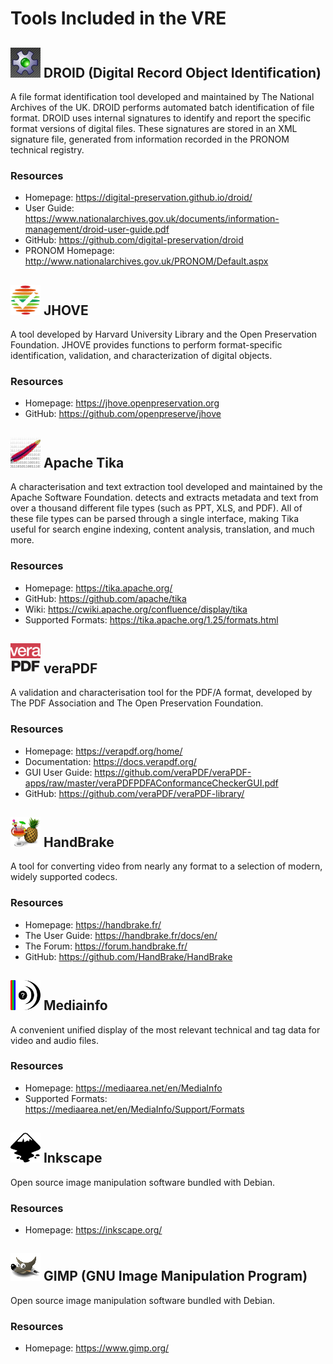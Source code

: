 # Tools Included in the VRE
## ![DROID icon](../assets/img/icons/droid.png "DROID icon") DROID (Digital Record Object Identification)
A file format identification tool developed and maintained by The National Archives of the UK.
DROID performs automated batch identification of file format. DROID uses internal signatures
to identify and report the specific format versions of digital files. These signatures are stored in an XML signature file, generated from information recorded in the PRONOM technical registry.

### Resources
* Homepage: https://digital-preservation.github.io/droid/
* User Guide: https://www.nationalarchives.gov.uk/documents/information-management/droid-user-guide.pdf
* GitHub: https://github.com/digital-preservation/droid
* PRONOM Homepage: http://www.nationalarchives.gov.uk/PRONOM/Default.aspx

## ![JHOVE icon](../assets/img/icons/jhove.png "JHOVE icon") JHOVE
A tool developed by Harvard University Library and the Open Preservation Foundation.
JHOVE provides functions to perform format-specific identification, validation, and characterization of digital objects.

### Resources
* Homepage: https://jhove.openpreservation.org
* GitHub: https://github.com/openpreserve/jhove

## ![Tika icon](../assets/img/icons/tika.jpg "Tika icon") Apache Tika
A characterisation and text extraction tool developed and maintained by the Apache Software Foundation.
detects and extracts metadata and text from over a thousand different file types (such as PPT, XLS, and PDF). All of these file types can be parsed through a single interface, making Tika useful for search engine indexing, content analysis, translation, and much more.

### Resources
* Homepage: https://tika.apache.org/
* GitHub: https://github.com/apache/tika
* Wiki: https://cwiki.apache.org/confluence/display/tika
* Supported Formats: https://tika.apache.org/1.25/formats.html

## ![veraPDF icon](../assets/img/icons/verapdf.png "veraPDF icon") veraPDF
A validation and characterisation tool for the PDF/A format, developed by The PDF Association and The Open Preservation Foundation.

### Resources
* Homepage: https://verapdf.org/home/
* Documentation: https://docs.verapdf.org/
* GUI User Guide: https://github.com/veraPDF/veraPDF-apps/raw/master/veraPDFPDFAConformanceCheckerGUI.pdf
* GitHub: https://github.com/veraPDF/veraPDF-library/

## ![HandBrake icon](../assets/img/icons/handbrake.png "HandBrake icon") HandBrake
A tool for converting video from nearly any format to a selection of modern, widely supported codecs.

### Resources
* Homepage: https://handbrake.fr/
* The User Guide: https://handbrake.fr/docs/en/
* The Forum: https://forum.handbrake.fr/
* GitHub: https://github.com/HandBrake/HandBrake

## ![Mediainfo icon](../assets/img/icons/mediainfo.png "Mediainfo icon") Mediainfo
A convenient unified display of the most relevant technical and tag data for video and audio files.

### Resources
* Homepage: https://mediaarea.net/en/MediaInfo
* Supported Formats: https://mediaarea.net/en/MediaInfo/Support/Formats

## ![Inkscape icon](../assets/img/icons/inkscape.png "Inkscape icon") Inkscape
Open source image manipulation software bundled with Debian.

### Resources
* Homepage: https://inkscape.org/

## ![GIMP icon](../assets/img/icons/gimp.png "Inkscape icon") GIMP (GNU Image Manipulation Program)
Open source image manipulation software bundled with Debian.

### Resources
* Homepage: https://www.gimp.org/
